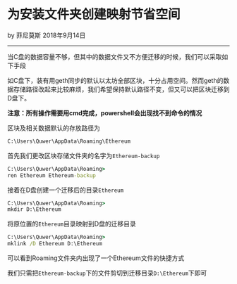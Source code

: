 

# 为安装文件夹创建映射节省空间

by 菲尼莫斯  2018年9月14日

---

当C盘的数据容量不够，但其中的数据文件又不方便迁移的时候，我们可以采取如下手段

如C盘下，装有用geth同步的默认以太坊全部区块，十分占用空间。然而geth的数据存储路径改起来比较麻烦，我们希望保持默认路径不变，但又可以把区块迁移到D盘下。

**注意：所有操作需要用cmd完成，powershell会出现找不到命令的情况**

区块及相关数据默认的存放路径为

``` cmd
C:\Users\Quwer\AppData\Roaming\Ethereum
```

首先我们更改区块存储文件夹的名字为```Ethereum-backup```

```cmd
C:\Users\Quwer\AppData\Roaming>
ren Ethereum Ethereum-backup
```

接着在D盘创建一个迁移后的目录```Ethereum```

```cmd
C:\Users\Quwer\AppData\Roaming>
mkdir D:\Ethereum
```

将原位置的```Ethereum```目录映射到D盘的迁移目录

```cmd
C:\Users\Quwer\AppData\Roaming>
mklink /D Ethereum D:\Ethereum
```

可以看到Roaming文件夹内出现了一个Ethereum文件的快捷方式

我们只需把```Ethereum-backup```下的文件剪切到迁移目录```D:\Ethereum```下即可




